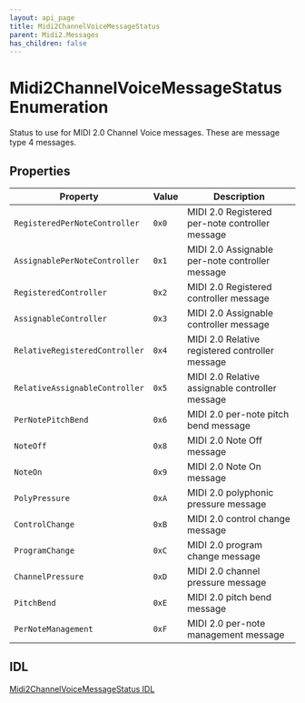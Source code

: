 ```yaml
---
layout: api_page
title: Midi2ChannelVoiceMessageStatus
parent: Midi2.Messages
has_children: false
---
```


# Midi2ChannelVoiceMessageStatus Enumeration

Status to use for MIDI 2.0 Channel Voice messages. These are message type 4 messages.

## Properties

| Property | Value | Description |
| -------- | ------- | ------ |
| `RegisteredPerNoteController` | `0x0` | MIDI 2.0 Registered per-note controller message |
| `AssignablePerNoteController` | `0x1` | MIDI 2.0 Assignable per-note controller message |
| `RegisteredController` | `0x2` | MIDI 2.0 Registered controller message |
| `AssignableController` | `0x3` | MIDI 2.0 Assignable controller message |
| `RelativeRegisteredController` | `0x4` | MIDI 2.0 Relative registered controller message |
| `RelativeAssignableController` | `0x5` | MIDI 2.0 Relative assignable controller message |
| `PerNotePitchBend` | `0x6` | MIDI 2.0 per-note pitch bend message |
| `NoteOff` | `0x8` | MIDI 2.0 Note Off message |
| `NoteOn` | `0x9` | MIDI 2.0 Note On message |
| `PolyPressure` | `0xA` | MIDI 2.0 polyphonic pressure message |
| `ControlChange` | `0xB` | MIDI 2.0 control change message |
| `ProgramChange` | `0xC` | MIDI 2.0 program change message |
| `ChannelPressure` | `0xD` | MIDI 2.0 channel pressure message |
| `PitchBend` | `0xE` | MIDI 2.0 pitch bend message |
| `PerNoteManagement` | `0xF` | MIDI 2.0 per-note management message |

## IDL

[Midi2ChannelVoiceMessageStatus IDL](https://github.com/microsoft/MIDI/blob/main/src/app-sdk/winrt-messages/Midi2ChannelVoiceMessageStatusEnum.idl)

